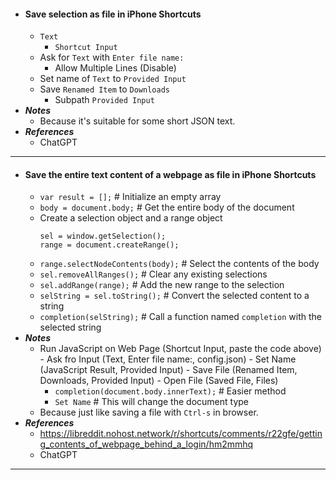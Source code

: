 - #### Save selection as file in iPhone Shortcuts
    - `Text`
        - `Shortcut Input`
    - Ask for `Text` with `Enter file name:`
        - Allow Multiple Lines (Disable)
    - Set name of `Text` to `Provided Input`
    - Save `Renamed Item` to `Downloads`
        - Subpath `Provided Input`
- ***Notes***
    - Because it's suitable for some short JSON text.
- ***References***
    - ChatGPT
- ---
- #### Save the entire text content of a webpage as file in iPhone Shortcuts
    - `var result = [];` # Initialize an empty array
    - `body = document.body;` # Get the entire body of the document
    - Create a selection object and a range object
      ```
      sel = window.getSelection();
      range = document.createRange();
      ```
    - `range.selectNodeContents(body);` # Select the contents of the body
    - `sel.removeAllRanges();` # Clear any existing selections
    - `sel.addRange(range);` # Add the new range to the selection
    - `selString = sel.toString();` # Convert the selected content to a string
    - `completion(selString);` # Call a function named `completion` with the selected string
- ***Notes***
    - Run JavaScript on Web Page (Shortcut Input, paste the code above) - Ask fro Input (Text, Enter file name:, config.json) - Set Name (JavaScript Result, Provided Input) - Save File (Renamed Item, Downloads, Provided Input) - Open File (Saved File, Files)
        - `completion(document.body.innerText);` # Easier method
        - `Set Name` # This will change the document type
    - Because just like saving a file with `Ctrl-s` in browser.
- ***References***
    - https://libreddit.nohost.network/r/shortcuts/comments/r22gfe/getting_contents_of_webpage_behind_a_login/hm2mmhq
    - ChatGPT
- ---
